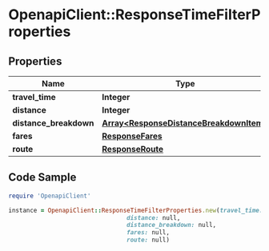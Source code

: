 # OpenapiClient::ResponseTimeFilterProperties

## Properties

Name | Type | Description | Notes
------------ | ------------- | ------------- | -------------
**travel_time** | **Integer** |  | [optional] 
**distance** | **Integer** |  | [optional] 
**distance_breakdown** | [**Array&lt;ResponseDistanceBreakdownItem&gt;**](ResponseDistanceBreakdownItem.md) |  | [optional] 
**fares** | [**ResponseFares**](ResponseFares.md) |  | [optional] 
**route** | [**ResponseRoute**](ResponseRoute.md) |  | [optional] 

## Code Sample

```ruby
require 'OpenapiClient'

instance = OpenapiClient::ResponseTimeFilterProperties.new(travel_time: null,
                                 distance: null,
                                 distance_breakdown: null,
                                 fares: null,
                                 route: null)
```


